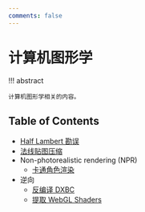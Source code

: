 ```yaml
---
comments: false
---
```


# 计算机图形学

!!! abstract

    计算机图形学相关的内容。

## Table of Contents

- [Half Lambert 勘误](half-lambert-corrigenda.md)
- [法线贴图压缩](normal-map-compression.md)
- Non-photorealistic rendering (NPR)
    - [卡通角色渲染](npr/character.md)
- 逆向
    - [反编译 DXBC](reverse/decompile-dxbc.md)
    - [提取 WebGL Shaders](reverse/dump-webgl-shaders.md)